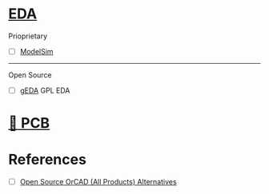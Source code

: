 # [EDA](https://en.wikipedia.org/wiki/Electronic_design_automation)

Prioprietary


- [ ] [ModelSim](https://eda.sw.siemens.com/en-US/ic/modelsim)

---

Open Source

- [ ] [gEDA](http://www.geda-project.org) GPL EDA

# [:electric_plug: PCB](https://en.wikipedia.org/wiki/Printed_circuit_board)


# References

- [ ] [Open Source OrCAD (All Products) Alternatives](https://alternativeto.net/software/cadence-orcad/?license=opensource)
